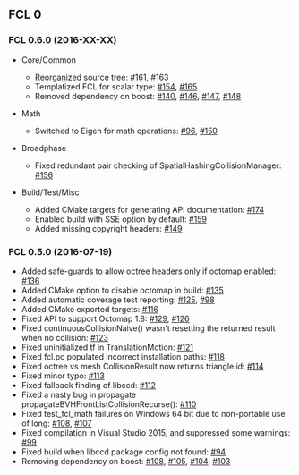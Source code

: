 ## FCL 0

### FCL 0.6.0 (2016-XX-XX)

* Core/Common

  * Reorganized source tree: [#161](https://github.com/flexible-collision-library/fcl/issues/161), [#163](https://github.com/flexible-collision-library/fcl/pull/163)
  * Templatized FCL for scalar type: [#154](https://github.com/flexible-collision-library/fcl/pull/154), [#165](https://github.com/flexible-collision-library/fcl/pull/165)
  * Removed dependency on boost: [#140](https://github.com/flexible-collision-library/fcl/pull/140), [#146](https://github.com/flexible-collision-library/fcl/pull/146), [#147](https://github.com/flexible-collision-library/fcl/pull/147), [#148](https://github.com/flexible-collision-library/fcl/pull/148)

* Math

  * Switched to Eigen for math operations: [#96](https://github.com/flexible-collision-library/fcl/issues/96), [#150](https://github.com/flexible-collision-library/fcl/pull/150)

* Broadphase

  * Fixed redundant pair checking of SpatialHashingCollisionManager: [#156](https://github.com/flexible-collision-library/fcl/pull/156)

* Build/Test/Misc

  * Added CMake targets for generating API documentation: [#174](https://github.com/flexible-collision-library/fcl/pull/174)
  * Enabled build with SSE option by default: [#159](https://github.com/flexible-collision-library/fcl/pull/159)
  * Added missing copyright headers:  [#149](https://github.com/flexible-collision-library/fcl/pull/149)

### FCL 0.5.0 (2016-07-19)

* Added safe-guards to allow octree headers only if octomap enabled: [#136](https://github.com/flexible-collision-library/fcl/pull/136)
* Added CMake option to disable octomap in build: [#135](https://github.com/flexible-collision-library/fcl/pull/135)
* Added automatic coverage test reporting: [#125](https://github.com/flexible-collision-library/fcl/pull/125), [#98](https://github.com/flexible-collision-library/fcl/pull/98)
* Added CMake exported targets: [#116](https://github.com/flexible-collision-library/fcl/pull/116)
* Fixed API to support Octomap 1.8: [#129](https://github.com/flexible-collision-library/fcl/pull/129), [#126](https://github.com/flexible-collision-library/fcl/issues/126)
* Fixed continuousCollisionNaive() wasn't resetting the returned result when no collision: [#123](https://github.com/flexible-collision-library/fcl/pull/123)
* Fixed uninitialized tf in TranslationMotion: [#121](https://github.com/flexible-collision-library/fcl/pull/121)
* Fixed fcl.pc populated incorrect installation paths: [#118](https://github.com/flexible-collision-library/fcl/pull/118)
* Fixed octree vs mesh CollisionResult now returns triangle id: [#114](https://github.com/flexible-collision-library/fcl/pull/114)
* Fixed minor typo: [#113](https://github.com/flexible-collision-library/fcl/pull/113)
* Fixed fallback finding of libccd: [#112](https://github.com/flexible-collision-library/fcl/pull/112)
* Fixed a nasty bug in propagate propagateBVHFrontListCollisionRecurse(): [#110](https://github.com/flexible-collision-library/fcl/pull/110)
* Fixed test_fcl_math failures on Windows 64 bit due to non-portable use of long: [#108](https://github.com/flexible-collision-library/fcl/pull/108), [#107](https://github.com/flexible-collision-library/fcl/issues/107)
* Fixed compilation in Visual Studio 2015, and suppressed some warnings: [#99](https://github.com/flexible-collision-library/fcl/pull/99)
* Fixed build when libccd package config not found: [#94](https://github.com/flexible-collision-library/fcl/pull/94)
* Removing dependency on boost: [#108](https://github.com/flexible-collision-library/fcl/pull/108), [#105](https://github.com/flexible-collision-library/fcl/pull/105), [#104](https://github.com/flexible-collision-library/fcl/pull/104), [#103](https://github.com/flexible-collision-library/fcl/pull/103)
